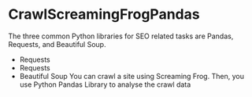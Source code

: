 # CrawlScreamingFrogPandas
The three common Python libraries for SEO related tasks are Pandas, Requests, and Beautiful Soup.
* Requests
* Requests
* Beautiful Soup
You can crawl a site using Screaming Frog. Then, you use Python Pandas Library to analyse the crawl data
